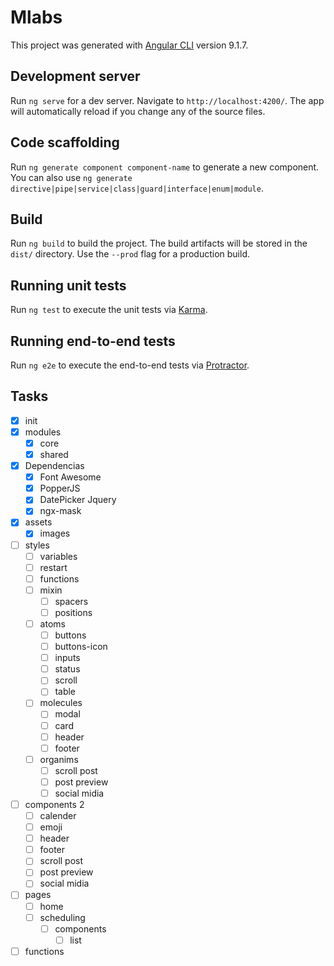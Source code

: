 # Mlabs

This project was generated with [Angular CLI](https://github.com/angular/angular-cli) version 9.1.7.

## Development server

Run `ng serve` for a dev server. Navigate to `http://localhost:4200/`. The app will automatically reload if you change any of the source files.

## Code scaffolding

Run `ng generate component component-name` to generate a new component. You can also use `ng generate directive|pipe|service|class|guard|interface|enum|module`.

## Build

Run `ng build` to build the project. The build artifacts will be stored in the `dist/` directory. Use the `--prod` flag for a production build.

## Running unit tests

Run `ng test` to execute the unit tests via [Karma](https://karma-runner.github.io).

## Running end-to-end tests

Run `ng e2e` to execute the end-to-end tests via [Protractor](http://www.protractortest.org/).

## Tasks

- [x] init
- [x] modules
  - [x] core
  - [x] shared
- [x] Dependencias
  - [x] Font Awesome
  - [x] PopperJS
  - [x] DatePicker Jquery
  - [x] ngx-mask
- [x] assets
  - [x] images
- [ ] styles
  - [ ] variables
  - [ ] restart
  - [ ] functions
  - [ ] mixin
    - [ ] spacers
    - [ ] positions
  - [ ] atoms
    - [ ] buttons
    - [ ] buttons-icon
    - [ ] inputs
    - [ ] status
    - [ ] scroll
    - [ ] table
  - [ ] molecules
    - [ ] modal
    - [ ] card
    - [ ] header
    - [ ] footer
  - [ ] organims
    - [ ] scroll post
    - [ ] post preview
    - [ ] social midia
- [ ] components 2
  - [ ] calender
  - [ ] emoji
  - [ ] header
  - [ ] footer
  - [ ] scroll post
  - [ ] post preview
  - [ ] social midia
- [ ] pages
  - [ ] home
  - [ ] scheduling
    - [ ] components
      - [ ] list
- [ ] functions
